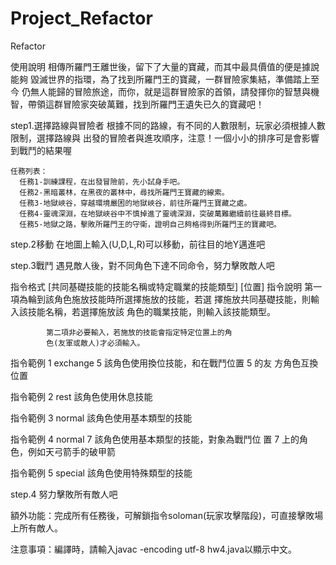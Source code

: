 # Project_Refactor
Refactor



使用說明
  相傳所羅門王離世後，留下了大量的寶藏，而其中最具價值的便是據說能夠
毀滅世界的指環，為了找到所羅門王的寶藏，一群冒險家集結，準備踏上至今
仍無人能歸的冒險旅途，而你，就是這群冒險家的首領，請發揮你的智慧與機
智，帶領這群冒險家突破萬難，找到所羅門王遺失已久的寶藏吧！

  step1.選擇路線與冒險者
  根據不同的路線，有不同的人數限制，玩家必須根據人數限制，選擇路線與
  出發的冒險者與進攻順序，注意！一個小小的排序可是會影響到戰鬥的結果喔

    任務列表：
      任務1-訓練課程，在出發冒險前，先小試身手吧。
      任務2-黑暗叢林，在黑夜的叢林中，尋找所羅門王寶藏的線索。
      任務3-地獄峽谷，穿越環境嚴困的地獄峽谷，前往所羅門王寶藏之處。
      任務4-靈魂深淵，在地獄峽谷中不慎掉進了靈魂深淵，突破萬難繼續前往最終目標。
      任務5-地獄之路，擊敗所羅門王的守衛，證明自己夠格得到所羅門王的寶藏吧。

  step.2移動
  在地圖上輸入(U,D,L,R)可以移動，前往目的地Y邁進吧

  step.3戰鬥
  遇見敵人後，對不同角色下達不同命令，努力擊敗敵人吧

   指令格式 [共同基礎技能的技能名稱或特定職業的技能類型] [位置]
   指令說明 第一項為輪到該角色施放技能時所選擇施放的技能，若選
            擇施放共同基礎技能，則輸入該技能名稱，若選擇施放該
            角色的職業技能，則輸入該技能類型。

            第二項非必要輸入，若施放的技能會指定特定位置上的角
            色(友軍或敵人)才必須輸入。

  指令範例 1 exchange 5 該角色使用換位技能，和在戰鬥位置 5 的友
                        方角色互換位置

  指令範例 2 rest       該角色使用休息技能

  指令範例 3 normal     該角色使用基本類型的技能

  指令範例 4 normal 7   該角色使用基本類型的技能，對象為戰鬥位
                        置 7 上的角色，例如天弓箭手的破甲箭

  指令範例 5 special    該角色使用特殊類型的技能

  step.4 努力擊敗所有敵人吧

額外功能：完成所有任務後，可解鎖指令soloman(玩家攻擊階段)，可直接擊敗場上所有敵人。

注意事項：編譯時，請輸入javac -encoding utf-8 hw4.java以顯示中文。
